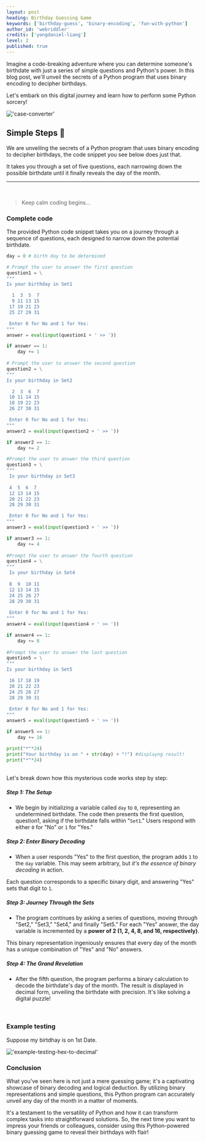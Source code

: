 ```yaml
---
layout: post
heading: Birthday Guessing Game
keywords: ['birthday-guess', 'binary-encoding', 'fun-with-python']
author_id: 'webriddler'
credits: ['yongdaniel-liang']
level: 2
published: true
---
```


Imagine a code-breaking adventure where you can determine someone's birthdate with just a series of simple questions and Python's power. In this blog post, we'll unveil the secrets of a Python program that uses binary encoding to decipher birthdays. 

Let's embark on this digital journey and learn how to perform some Python sorcery!

!['case-converter'](../../../image/birthday.jpg)

## Simple Steps 🎂 

We are unveiling the secrets of a Python program that uses binary encoding to decipher birthdays, the code snippet you see below does just that. 

It takes you through a set of five questions, each narrowing down the possible birthdate until it finally reveals the day of the month. 

<hr>

<br />

>Keep calm coding begins...

### Complete code

The provided Python code snippet takes you on a journey through a sequence of questions, each designed to narrow down the potential birthdate.

```python
day = 0 # birth day to be determined 

# Prompt the user to answer the first question
question1 = \
"""
Is your birthday in Set1

  1  3  5  7
  9 11 13 15
 17 19 21 23
 25 27 29 31

 Enter 0 for No and 1 for Yes: 
""" 
answer = eval(input(question1 + ' >> '))

if answer == 1:
    day += 1
    
# Prompt the user to answer the second question
question2 = \
"""
Is your birthday in Set2

  2  3  6  7
 10 11 14 15
 18 19 22 23
 26 27 30 31

 Enter 0 for No and 1 for Yes:
""" 
answer2 = eval(input(question2 + ' >> '))

if answer2 == 1:
    day += 2

#Prompt the user to answer the third question
question3 = \
"""
 Is your birthday in Set3
 
 4  5  6  7
 12 13 14 15
 20 21 22 23
 28 29 30 31

 Enter 0 for No and 1 for Yes: 
"""
answer3 = eval(input(question3 + ' >> '))

if answer3 == 1:
    day += 4
    
#Prompt the user to answer the fourth question
question4 = \
"""
 Is your birthday in Set4
 
 8  9  10 11
 12 13 14 15
 24 25 26 27
 28 29 30 31
 
 Enter 0 for No and 1 for Yes: 
"""
answer4 = eval(input(question4 + ' >> '))

if answer4 == 1:
    day += 8
    
#Prompt the user to answer the last question
question5 = \
"""
Is your birthday in Set5

 16 17 18 19
 20 21 22 23
 24 25 26 27
 28 29 30 31
 
 Enter 0 for No and 1 for Yes: 
"""
answer5 = eval(input(question5 + ' >> '))

if answer5 == 1:
    day += 16

print("*"*24)
print("Your birthday is on " + str(day) + "!") #displayng result!
print("*"*24)

```
<br/>
Let's break down how this mysterious code works step by step:

##### Step 1: The Setup

- We begin by initializing a variable called `day` to `0`, representing an undetermined birthdate. The code then presents the first question, question1, asking if the birthdate falls within "`Set1`." Users respond with either `0` for "No" or `1` for "Yes."

##### Step 2: Enter Binary Decoding

- When a user responds "Yes" to the first question, the program adds `1` to the `day` variable. This may seem arbitrary, but _it's the essence of binary decoding_ in action. 

Each question corresponds to a specific binary digit, and answering "Yes" sets that digit to `1`.

##### Step 3: Journey Through the Sets

- The program continues by asking a series of questions, moving through "Set2," "Set3," "Set4," and finally "Set5." For each "Yes" answer, the day variable is incremented by a __power of 2 (1, 2, 4, 8, and 16, respectively)__. 

This binary representation ingeniously ensures that every day of the month has a unique combination of "Yes" and "No" answers.


##### Step 4: The Grand Revelation
- After the fifth question, the program performs a binary calculation to decode the birthdate's day of the month. The result is displayed in decimal form, unveiling the birthdate with precision. It's like solving a digital puzzle!

<br/>


### Example testing
Suppose my birtdhay is on 1st Date.

!['example-testing-hex-to-decimal'](../../../image/test.jpg)

### Conclusion
What you've seen here is not just a mere guessing game; it's a captivating showcase of binary decoding and logical deduction. By utilizing binary representations and simple questions, this Python program can accurately unveil any day of the month in a matter of moments. 

It's a testament to the versatility of Python and how it can transform complex tasks into straightforward solutions. So, the next time you want to impress your friends or colleagues, consider using this Python-powered binary guessing game to reveal their birthdays with flair!